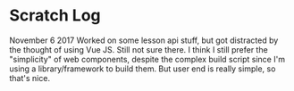 # Scratch Log

November 6 2017
Worked on some lesson api stuff, but got distracted by the thought of using Vue JS. Still not sure there. I think I still prefer the "simplicity" of web components, despite the complex build script since I'm using a library/framework to build them. But user end is really simple, so that's nice.
